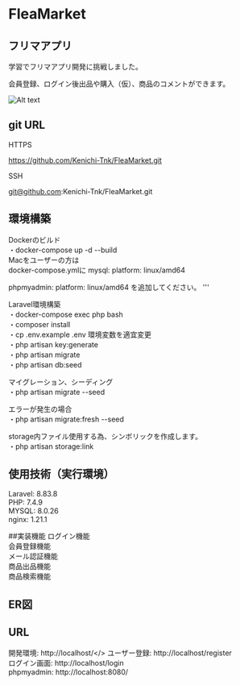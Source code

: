 # FleaMarket

## フリマアプリ

学習でフリマアプリ開発に挑戦しました。

会員登録、ログイン後出品や購入（仮）、商品のコメントができます。

![Alt text](README-img/Toppage.png)

## git URL

HTTPS

https://github.com/Kenichi-Tnk/FleaMarket.git

SSH

git@github.com:Kenichi-Tnk/FleaMarket.git


## 環境構築

Dockerのビルド</br>
・docker-compose up -d --build</br>
  Macをユーザーの方は</br>
  docker-compose.ymlに 
  mysql:
    platform: linux/amd64

 phpmyadmin:
    platform: linux/amd64
    を追加してください。
  '''


Laravel環境構築</br>
・docker-compose exec php bash</br>
・composer install</br>
・cp .env.example .env 環境変数を適宜変更</br>
・php artisan key:generate</br>
・php artisan migrate</br>
・php artisan db:seed</br>


マイグレーション、シーディング</br>
・php artisan migrate --seed</br>

エラーが発生の場合</br>
・php artisan migrate:fresh --seed</br>

storage内ファイル使用する為、シンボリックを作成します。</br>
・php artisan storage:link</br>
## 使用技術（実行環境）
Laravel: 8.83.8</br>
PHP: 7.4.9</br>
MYSQL: 8.0.26</br>
nginx: 1.21.1</br>

##実装機能
ログイン機能<br>
会員登録機能<br>
メール認証機能<br>
商品出品機能</br>
商品検索機能

## ER図

## URL
開発環境: http://localhost/</>
ユーザー登録: http://localhost/register</br>
ログイン画面: http://localhost/login<br>
phpmyadmin: http://localhost:8080/<br>
